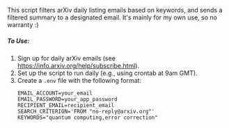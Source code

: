 This script filters arXiv daily listing emails based on keywords, and sends a filtered summary to a designated email. 
It's mainly for my own use, so no warranty :)

##### To Use:
1. Sign up for daily arXiv emails (see https://info.arxiv.org/help/subscribe.html).
2. Set up the script to run daily (e.g., using crontab at 9am GMT).
3. Create a `.env` file with the following format:
    ```
    EMAIL_ACCOUNT=your_email 
    EMAIL_PASSWORD=your_app_password
    RECIPIENT_EMAIL=recipient_email
    SEARCH_CRITERION='FROM "no-reply@arxiv.org"'
    KEYWORDS="quantum computing,error correction"
    ```


